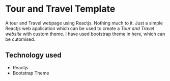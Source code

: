 # Tour and Travel Template

A tour and Travel webpage using Reactjs. Nothing much to it. Just a simple Reactjs web application which can be used to create a _Tour and Travel website_ with custom theme. I have used bootstrap theme in here, which can be cutomised.

## Technology used

-   Reactjs
-   Bootstrap Theme
